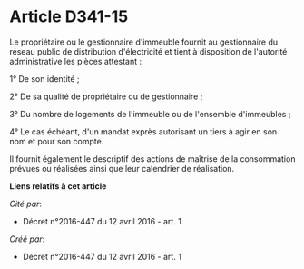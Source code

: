 # Article D341-15

Le propriétaire ou le gestionnaire d'immeuble fournit au gestionnaire du réseau public de distribution d'électricité et tient
à disposition de l'autorité administrative les pièces attestant :

1° De son identité ;

2° De sa qualité de propriétaire ou de gestionnaire ;

3° Du nombre de logements de l'immeuble ou de l'ensemble d'immeubles ;

4° Le cas échéant, d'un mandat exprès autorisant un tiers à agir en son nom et pour son compte.

Il fournit également le descriptif des actions de maîtrise de la consommation prévues ou réalisées ainsi que leur calendrier
de réalisation.

**Liens relatifs à cet article**

_Cité par_:

  - Décret n°2016-447 du 12 avril 2016 - art. 1

_Créé par_:

  - Décret n°2016-447 du 12 avril 2016 - art. 1
